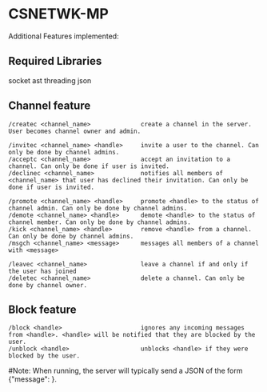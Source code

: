 # CSNETWK-MP

Additional Features implemented:

## Required Libraries
socket
ast
threading
json

## Channel feature
```
/createc <channel_name>              create a channel in the server. User becomes channel owner and admin.

/invitec <channel_name> <handle>     invite a user to the channel. Can only be done by channel admins.
/acceptc <channel_name>              accept an invitation to a channel. Can only be done if user is invited.
/declinec <channel_name>             notifies all members of <channel_name> that user has declined their invitation. Can only be done if user is invited.

/promote <channel_name> <handle>     promote <handle> to the status of channel admin. Can only be done by channel admins. 
/demote <channel_name> <handle>      demote <handle> to the status of channel member. Can only be done by channel admins.
/kick <channel_name> <handle>        remove <handle> from a channel. Can only be done by channel admins.
/msgch <channel_name> <message>      messages all members of a channel with <message>

/leavec <channel_name>               leave a channel if and only if the user has joined
/deletec <channel_name>              delete a channel. Can only be done by channel owner.
```

## Block feature
```
/block <handle>                      ignores any incoming messages from <handle>. <handle> will be notified that they are blocked by the user.
/unblock <handle>                    unblocks <handle> if they were blocked by the user. 
```


#Note:
When running, the server will typically send a JSON of the form {"message": <message here>}. 

